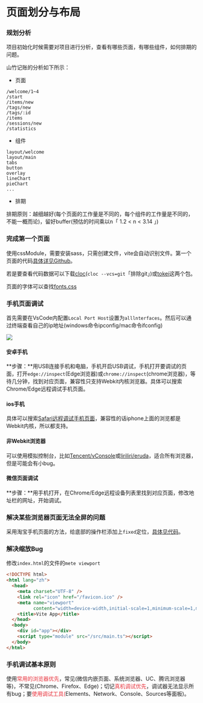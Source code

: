 # 页面划分与布局

### 规划分析
项目初始化时候需要对项目进行分析，查看有哪些页面，有哪些组件，如何排期的问题。

山竹记账的分析如下所示：

+ 页面

```plain
/welcome/1~4
/start
/items/new
/tags/new
/tags/:id
/items
/sessions/new
/statistics
```

+ 组件

```plain
layout/welcome
layout/main
tabs
button
overlay
lineChart
pieChart
...
```

+ 排期

排期原则：越细越好(每个页面的工作量是不同的，每个组件的工作量是不同的，不能一概而论)，留好buffer(预估的时间乘以n「 1.2 < n < 3.14 」)

### 完成第一个页面
使用cssModule，需要安装sass，只需创建文件，vite会自动识别文件。第一个页面的代码[具体详见Github](https://github.com/Lu9709/mangosteen-font/commits/master)。

若是要查看代码数据可以下载[cloc](https://www.npmjs.com/package/cloc)(`cloc --vcs=git`「排除git」)或[tokei](https://github.com/XAMPPRocky/tokei)这两个包。

页面的字体可以查找[fonts.css](https://zenozeng.github.io/fonts.css/)

### 手机页面调试
首先需要在VsCode内配置`Local Port Host`设置为`alllnterfaces`。然后可以通过终端查看自己的ip地址(windows命令ipconfig/mac命令ifconfig)

![](https://cdn.nlark.com/yuque/0/2022/png/2749296/1659515202516-a026307d-f6e8-4f07-a537-107078155283.png)

#### 安卓手机
**步骤：**用USB连接手机和电脑，手机开启USB调试，手机打开要调试的页面，打开`edge://inspect`(Edge浏览器)或`chrome://inspect`(chrome浏览器)，等待几分钟，找到对应页面，兼容性只支持Webkit内核浏览器。具体可以搜索Chrome/Edge远程调试手机页面。

#### ios手机
具体可以搜索[Safari远程调试手机页面](https://developer.aliyun.com/article/770478)，兼容性的话iphone上面的浏览都是Webkit内核，所以都支持。

#### 非Webkit浏览器
可以使用模拟控制台，比如[Tencent/vConsole](https://github.com/Tencent/vConsole)或[liriliri/eruda](https://github.com/liriliri/eruda)，适合所有浏览器，但是可能会有小bug。

#### 微信页面调试
**步骤：**用手机打开，在Chrome/Edge远程设备列表里找到对应页面，修改地址栏的网址，开始调试。

### 解决某些浏览器页面无法全屏的问题
采用淘宝手机页面的方法，给底部的操作栏添加上`fixed`定位，[具体见代码](https://github.com/Lu9709/mangosteen-font/commit/c3e212eb4bd4bfc2f7a88545f4f0ff6fab25d2c2)。

### 解决缩放Bug
修改`index.html`的文件的`mete viewport`

```html
<!DOCTYPE html>
<html lang="zh">
  <head>
    <meta charset="UTF-8" />
    <link rel="icon" href="/favicon.ico" />
    <meta name="viewport"
          content="width=device-width,initial-scale=1,minimum-scale=1,maximum-scale=1,user-scalable=no,viewport-fit=cover">
    <title>Vite App</title>
  </head>
  <body>
    <div id="app"></div>
    <script type="module" src="/src/main.ts"></script>
  </body>
</html>
```

### 手机调试基本原则
使用<font style="color:#E8323C;">常用的浏览器优先</font>，常见(微信内嵌页面、系统浏览器、UC、腾讯浏览器等)，不常见(Chrome、Firefox、Edge)；切记<font style="color:#E8323C;">真机调试优先</font>，调试器无法显示所有bug；要<font style="color:#E8323C;">使用调试工具(</font>Elements、Network、Console、Sources等面板)。



